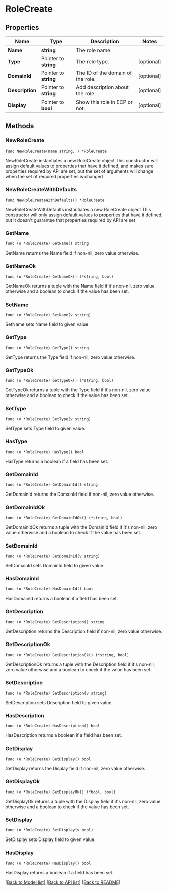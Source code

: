 # RoleCreate

## Properties

Name | Type | Description | Notes
------------ | ------------- | ------------- | -------------
**Name** | **string** | The role name. | 
**Type** | Pointer to **string** | The role type. | [optional] 
**DomainId** | Pointer to **string** | The ID of the domain of the role. | [optional] 
**Description** | Pointer to **string** | Add description about the role. | [optional] 
**Display** | Pointer to **bool** | Show this role in ECP or not. | [optional] 

## Methods

### NewRoleCreate

`func NewRoleCreate(name string, ) *RoleCreate`

NewRoleCreate instantiates a new RoleCreate object
This constructor will assign default values to properties that have it defined,
and makes sure properties required by API are set, but the set of arguments
will change when the set of required properties is changed

### NewRoleCreateWithDefaults

`func NewRoleCreateWithDefaults() *RoleCreate`

NewRoleCreateWithDefaults instantiates a new RoleCreate object
This constructor will only assign default values to properties that have it defined,
but it doesn't guarantee that properties required by API are set

### GetName

`func (o *RoleCreate) GetName() string`

GetName returns the Name field if non-nil, zero value otherwise.

### GetNameOk

`func (o *RoleCreate) GetNameOk() (*string, bool)`

GetNameOk returns a tuple with the Name field if it's non-nil, zero value otherwise
and a boolean to check if the value has been set.

### SetName

`func (o *RoleCreate) SetName(v string)`

SetName sets Name field to given value.


### GetType

`func (o *RoleCreate) GetType() string`

GetType returns the Type field if non-nil, zero value otherwise.

### GetTypeOk

`func (o *RoleCreate) GetTypeOk() (*string, bool)`

GetTypeOk returns a tuple with the Type field if it's non-nil, zero value otherwise
and a boolean to check if the value has been set.

### SetType

`func (o *RoleCreate) SetType(v string)`

SetType sets Type field to given value.

### HasType

`func (o *RoleCreate) HasType() bool`

HasType returns a boolean if a field has been set.

### GetDomainId

`func (o *RoleCreate) GetDomainId() string`

GetDomainId returns the DomainId field if non-nil, zero value otherwise.

### GetDomainIdOk

`func (o *RoleCreate) GetDomainIdOk() (*string, bool)`

GetDomainIdOk returns a tuple with the DomainId field if it's non-nil, zero value otherwise
and a boolean to check if the value has been set.

### SetDomainId

`func (o *RoleCreate) SetDomainId(v string)`

SetDomainId sets DomainId field to given value.

### HasDomainId

`func (o *RoleCreate) HasDomainId() bool`

HasDomainId returns a boolean if a field has been set.

### GetDescription

`func (o *RoleCreate) GetDescription() string`

GetDescription returns the Description field if non-nil, zero value otherwise.

### GetDescriptionOk

`func (o *RoleCreate) GetDescriptionOk() (*string, bool)`

GetDescriptionOk returns a tuple with the Description field if it's non-nil, zero value otherwise
and a boolean to check if the value has been set.

### SetDescription

`func (o *RoleCreate) SetDescription(v string)`

SetDescription sets Description field to given value.

### HasDescription

`func (o *RoleCreate) HasDescription() bool`

HasDescription returns a boolean if a field has been set.

### GetDisplay

`func (o *RoleCreate) GetDisplay() bool`

GetDisplay returns the Display field if non-nil, zero value otherwise.

### GetDisplayOk

`func (o *RoleCreate) GetDisplayOk() (*bool, bool)`

GetDisplayOk returns a tuple with the Display field if it's non-nil, zero value otherwise
and a boolean to check if the value has been set.

### SetDisplay

`func (o *RoleCreate) SetDisplay(v bool)`

SetDisplay sets Display field to given value.

### HasDisplay

`func (o *RoleCreate) HasDisplay() bool`

HasDisplay returns a boolean if a field has been set.


[[Back to Model list]](../README.md#documentation-for-models) [[Back to API list]](../README.md#documentation-for-api-endpoints) [[Back to README]](../README.md)


